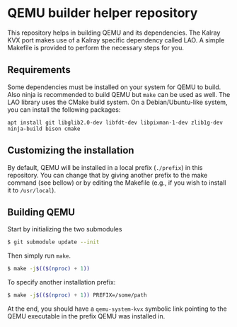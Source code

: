 # QEMU builder helper repository

This repository helps in building QEMU and its dependencies. The Kalray KVX
port makes use of a Kalray specific dependency called LAO. A simple Makefile is
provided to perform the necessary steps for you.

## Requirements

Some dependencies must be installed on your system for QEMU to build. Also
ninja is recommended to build QEMU but `make` can be used as well. The LAO
library uses the CMake build system. On a Debian/Ubuntu-like system, you can
install the following packages:

```
apt install git libglib2.0-dev libfdt-dev libpixman-1-dev zlib1g-dev ninja-build bison cmake
```

## Customizing the installation

By default, QEMU will be installed in a local prefix (`./prefix`) in this
repository. You can change that by giving another prefix to the make command
(see bellow) or by editing the Makefile (e.g., if you wish to install it to
`/usr/local`).

## Building QEMU

Start by initializing the two submodules

```sh
$ git submodule update --init
```

Then simply run `make`.

```sh
$ make -j$(($(nproc) + 1))
```

To specify another installation prefix:

```sh
$ make -j$(($(nproc) + 1)) PREFIX=/some/path
```

At the end, you should have a `qemu-system-kvx` symbolic link pointing to the
QEMU executable in the prefix QEMU was installed in.
